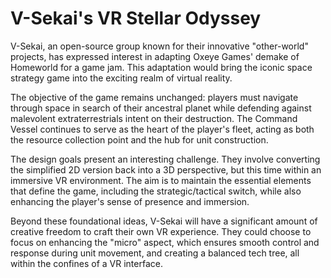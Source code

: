 # V-Sekai's VR Stellar Odyssey

V-Sekai, an open-source group known for their innovative "other-world" projects, has expressed interest in adapting Oxeye Games' demake of Homeworld for a game jam. This adaptation would bring the iconic space strategy game into the exciting realm of virtual reality.

The objective of the game remains unchanged: players must navigate through space in search of their ancestral planet while defending against malevolent extraterrestrials intent on their destruction. The Command Vessel continues to serve as the heart of the player's fleet, acting as both the resource collection point and the hub for unit construction.

The design goals present an interesting challenge. They involve converting the simplified 2D version back into a 3D perspective, but this time within an immersive VR environment. The aim is to maintain the essential elements that define the game, including the strategic/tactical switch, while also enhancing the player's sense of presence and immersion.

Beyond these foundational ideas, V-Sekai will have a significant amount of creative freedom to craft their own VR experience. They could choose to focus on enhancing the "micro" aspect, which ensures smooth control and response during unit movement, and creating a balanced tech tree, all within the confines of a VR interface.
